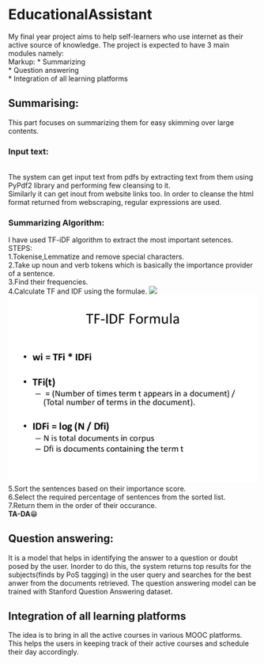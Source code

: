 # EducationalAssistant
My final year project aims to help self-learners who use internet as their active source of knowledge. The project is expected to have 3 main modules namely:
<br>Markup: * Summarizing
<br>* Question answering
<br>* Integration of all learning platforms

## Summarising:
This part focuses on summarizing them for easy skimming over large contents.
### Input text:
<br>The system can get input text from pdfs by extracting text from them using PyPdf2 library and performing few cleansing to it.
<br>Similarly it can get inout from website links too. In order to cleanse the html format returned from webscraping, regular expressions are used.
### Summarizing Algorithm:
I have used TF-iDF algorithm to extract the most important setences.
<br>STEPS:
<br><tab>1.Tokenise,Lemmatize and remove special characters.
<br>2.Take up noun and verb tokens which is basically the importance provider of a sentence.
<br>3.Find their frequencies.
<br>4.Calculate TF and IDF using the formulae.
![](/tfidf.png)
![](https://github.com/AthiraKarthe/EducationAssistant/blob/master/tfidf.jpg)
<br>5.Sort the sentences based on their importance score.
<br>6.Select the required percentage  of sentences from the sorted list.
<br>7.Return them in the order of their occurance.
<br>**TA-DA**:grin:
## Question answering:
It is a model that helps in identifying the answer to a question or doubt posed by the user. Inorder to do this, the system returns top results for the subjects(finds by PoS tagging) in the user query and searches for the best anwer from the documents retrieved. The question answering model can be trained with Stanford Question Answering dataset.
## Integration of all learning platforms
The idea is to bring in all the active courses in various MOOC platforms. This helps the users in keeping track of their active courses and schedule their day accordingly.
